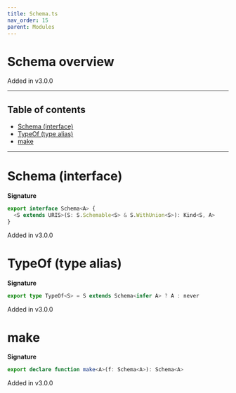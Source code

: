 ```yaml
---
title: Schema.ts
nav_order: 15
parent: Modules
---
```


# Schema overview

Added in v3.0.0

---

<h2 class="text-delta">Table of contents</h2>

- [Schema (interface)](#schema-interface)
- [TypeOf (type alias)](#typeof-type-alias)
- [make](#make)

---

# Schema (interface)

**Signature**

```ts
export interface Schema<A> {
  <S extends URIS>(S: S.Schemable<S> & S.WithUnion<S>): Kind<S, A>
}
```

Added in v3.0.0

# TypeOf (type alias)

**Signature**

```ts
export type TypeOf<S> = S extends Schema<infer A> ? A : never
```

Added in v3.0.0

# make

**Signature**

```ts
export declare function make<A>(f: Schema<A>): Schema<A>
```

Added in v3.0.0
